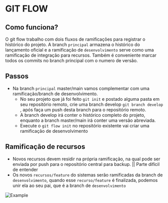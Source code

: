 # GIT FLOW

## Como funciona?

O git flow trabalho com dois fluxos de ramificações para registrar o histórico do projeto. A branch `principal` armazena o histórico do lançamento oficial e a ramificação de `desenvolvimento` serve como uma ramificação de integração para recursos. Também é conveniente marcar todos os commits no branch principal com o numero de versão.

## Passos

- Na branch `principal`  master/main vamos complementar com uma ramificação/branch de desenvolvimento.
    - No seu projeto que já foi feito `git init`  e postado alguma pasta em seu repositório remoto, crie uma branch develop `git branch develop` , após faça um push desta branch para o repositório remoto.
    - A branch develop irá conter o histórico completo do projeto, enquanto a branch master/main irá conter uma versão abreviada.
    - Execute o `git flow init` no repositório existente vai criar uma ramificação de desenvolvimento
## Ramificação de recursos

- Novos recursos devem residir na própria ramificação, na qual pode ser enviada por push para o repositório central para backup. || Parte difícil de entender
- Os novos `recursos/feature` do sistemas serão ramificadas da branch de `desenvolvimento`,   quando esse `recurso/feature` é finalizada, podemos unir ela ao seu pai, que é a branch de `desenvolvimento`

![Example](https://wac-cdn.atlassian.com/dam/jcr:8f00f1a4-ef2d-498a-a2c6-8020bb97902f/03%20Release%20branches.svg?cdnVersion=1675)
